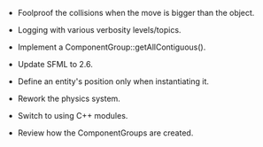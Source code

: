 - Foolproof the collisions when the move is bigger than the object.

- Logging with various verbosity levels/topics.

- Implement a ComponentGroup::getAllContiguous().

- Update SFML to 2.6.

- Define an entity's position only when instantiating it.

- Rework the physics system.

- Switch to using C++ modules.

- Review how the ComponentGroups are created.
